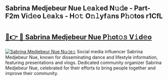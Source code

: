 ## Sabrina Medjebeur Nue L𝚎a𝚔ed N𝚞𝚍e - Part-F2m Vi𝚍𝚎o L𝚎a𝚔s - H𝚘𝚝 O𝚗𝚕yf𝚊ns P𝚑𝚘tos r1CfL

# <h2><a href="http://kf76ew.oniu.top/?m=Sabrina+Medjebeur+Nue">🔗👉 🔴 Sabrina Medjebeur Nue P𝚑ot𝚘𝚜 V𝚒d𝚎o</a></h2>

[![Sabrina Medjebeur Nue Nu𝚍e𝚜](https://i.imgur.com/0qMVB7G.gif)](http://kf76ew.oniu.top/?m=Sabrina+Medjebeur+Nue)
Social media influencer Sabrina Medjebeur Nue, known for disseminating dance and lifestyle information, featuring presentations and vlogs. Dedicated community organizer Sabrina Medjebeur Nue, celebrated for their efforts to bring people together and improve their community.  
